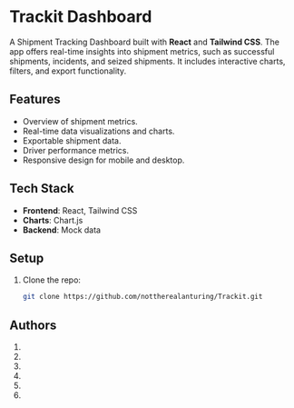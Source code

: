 # Trackit Dashboard

A Shipment Tracking Dashboard built with **React** and **Tailwind CSS**. The app offers real-time insights into shipment metrics, such as successful shipments, incidents, and seized shipments. It includes interactive charts, filters, and export functionality.

## Features

- Overview of shipment metrics.
- Real-time data visualizations and charts.
- Exportable shipment data.
- Driver performance metrics.
- Responsive design for mobile and desktop.

## Tech Stack

- **Frontend**: React, Tailwind CSS
- **Charts**: Chart.js
- **Backend**: Mock data

## Setup

1. Clone the repo:
   ```bash
   git clone https://github.com/nottherealanturing/Trackit.git
   ```

## Authors

1.
2.
3.
4.
5.
6.
